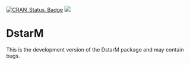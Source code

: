 [![CRAN_Status_Badge](http://www.r-pkg.org/badges/version/DstarM)](http://cran.r-project.org/package=DstarM)
![](http://cranlogs.r-pkg.org/badges/DstarM)

# DstarM

This is the development version of the DstarM package and may contain bugs.
